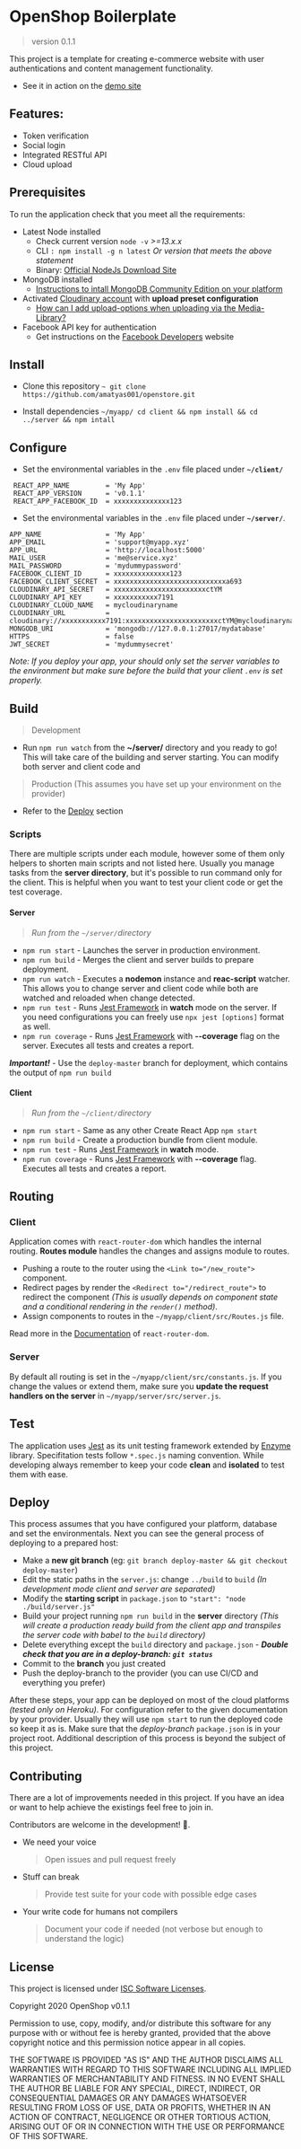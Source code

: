 # OpenShop Boilerplate

> version 0.1.1

This project is a template for creating e-commerce website with user authentications and content management functionality.

- See it in action on the [demo site](https://openshop-amatyas001.herokuapp.com/login)

## Features:

- Token verification
- Social login
- Integrated RESTful API
- Cloud upload

## Prerequisites

To run the application check that you meet all the requirements:

- Latest Node installed
  - Check current version `node -v` _>=13.x.x_
  - CLI `: npm install -g n latest` _Or version that meets the above statement_
  - Binary: [Official NodeJs Download Site](https://nodejs.org/en/download/)
- MongoDB installed
  - [Instructions to intall MongoDB Community Edition on your platform](https://docs.mongodb.com/manual/administration/install-community/)
- Activated [Cloudinary account](https://cloudinary.com/users/register/free) with **upload preset configuration**
  - [How can I add upload-options when uploading via the Media-Library?](https://support.cloudinary.com/hc/en-us/articles/208097215-How-can-I-add-upload-options-when-uploading-via-the-Media-Library-)
- Facebook API key for authentication
  - Get instructions on the [Facebook Developers](https://developers.facebook.com) website

## Install

- Clone this repository
  `~ git clone https://github.com/amatyas001/openstore.git`

- Install dependencies
  `~/myapp/ cd client && npm install && cd ../server && npm intall`

## Configure

- Set the environmental variables in the `.env` file placed under **`~/client/`**

```
 REACT_APP_NAME         = 'My App'
 REACT_APP_VERSION      = 'v0.1.1'
 REACT_APP_FACEBOOK_ID  = xxxxxxxxxxxxxx123
```

- Set the environmental variables in the `.env` file placed under **`~/server/`**.

```
APP_NAME                = 'My App'
APP_EMAIL               = 'support@myapp.xyz'
APP_URL                 = 'http://localhost:5000'
MAIL_USER               = 'me@service.xyz'
MAIL_PASSWORD           = 'mydummypassword'
FACEBOOK_CLIENT_ID      = xxxxxxxxxxxxxx123
FACEBOOK_CLIENT_SECRET  = xxxxxxxxxxxxxxxxxxxxxxxxxxxxa693
CLOUDINARY_API_SECRET   = xxxxxxxxxxxxxxxxxxxxxxxctYM
CLOUDINARY_API_KEY      = xxxxxxxxxxx7191
CLOUDINARY_CLOUD_NAME   = mycloudinaryname
CLOUDINARY_URL          = cloudinary://xxxxxxxxxxx7191:xxxxxxxxxxxxxxxxxxxxxxxctYM@mycloudinaryname
MONGODB_URI             = 'mongodb://127.0.0.1:27017/mydatabase'
HTTPS                   = false
JWT_SECRET              = 'mydummysecret'
```

_Note: If you deploy your app, your should only set the server variables to the environment but make sure before the build that your client `.env` is set properly._

## Build

> Development

- Run `npm run watch` from the **~/server/** directory and you ready to go! This will take care of the building and server starting. You can modify both server and client code and

> Production (This assumes you have set up your environment on the provider)

- Refer to the [Deploy](https://github.com/amatyas001/openshop#deploy) section

### Scripts

There are multiple scripts under each module, however some of them only helpers to shorten main scripts and not listed here. Usually you manage tasks from the **server directory**, but it's possible to run command only for the client. This is helpful when you want to test your client code or get the test coverage.

#### Server

> _Run from the `~/server/`directory_

- `npm run start` - Launches the server in production environment.
- `npm run build` - Merges the client and server builds to prepare deployment.
- `npm run watch` - Executes a **nodemon** instance and **reac-script** watcher. This allows you to change server and client code while both are watched and reloaded when change detected.
- `npm run test` - Runs [Jest Framework](https://jestjs.io) in **watch** mode on the server. If you need configurations you can freely use `npx jest [options]` format as well.
- `npm run coverage` - Runs [Jest Framework](https://jestjs.io) with **--coverage** flag on the server. Executes all tests and creates a report.

**_Important!_** - Use the `deploy-master` branch for deployment, which contains the output of `npm run build`

#### Client

> _Run from the `~/client/`directory_

- `npm run start` - Same as any other Create React App `npm start`
- `npm run build` - Create a production bundle from client module.
- `npm run test` - Runs [Jest Framework](https://jestjs.io) in **watch** mode.
- `npm run coverage` - Runs [Jest Framework](https://jestjs.io) with **--coverage** flag. Executes all tests and creates a report.

## Routing

### Client

Application comes with `react-router-dom` which handles the internal routing. **Routes module** handles the changes and assigns module to routes.

- Pushing a route to the router using the `<Link to="/new_route">` component.
- Redirect pages by render the `<Redirect to="/redirect_route">` to redirect the component _(This is usually depends on component state and a conditional rendering in the `render()` method)_.
- Assign components to routes in the `~/myapp/client/src/Routes.js` file.

Read more in the [Documentation](https://reacttraining.com/react-router/web) of `react-router-dom`.

### Server

By default all routing is set in the `~/myapp/client/src/constants.js`. If you change the values or extend them, make sure you **update the request handlers on the server** in `~/myapp/server/src/server.js`.

## Test

The application uses [Jest](https://jestjs.io) as its unit testing framework extended by [Enzyme](https://enzymejs.github.io/enzyme/) library. Specifitation tests follow `*.spec.js` naming convention. While developing always remember to keep your code **clean** and **isolated** to test them with ease.

## Deploy

This process assumes that you have configured your platform, database and set the environmentals. Next you can see the general process of deploying to a prepared host:

- Make a **new git branch** (eg: `git branch deploy-master && git checkout deploy-master`)
- Edit the static paths in the `server.js`: change `../build` to `build` _(In development mode client and server are separated)_
- Modify the **starting script** in `package.json` to `"start": "node ./build/server.js"`
- Build your project running `npm run build` in the **server** directory _(This will create a production ready build from the client app and transpiles the server code with babel to the `build` directory)_
- Delete everything except the `build` directory and `package.json` - **_Double check that you are in a deploy-branch: `git status`_**
- Commit to the **branch** you just created
- Push the deploy-branch to the provider (you can use CI/CD and everything you prefer)

After these steps, your app can be deployed on most of the cloud platforms _(tested only on Heroku)_. For configuration refer to the given documentation by your provider. Usually they will use `npm start` to run the deployed code so keep it as is. Make sure that the _deploy-branch_ `package.json` is in your project root. Additional description of this process is beyond the subject of this project.

## Contributing

There are a lot of improvements needed in this project. If you have an idea or want to help achieve the existings feel free to join in.

Contributors are welcome in the development! :rocket:.

- We need your voice
  > Open issues and pull request freely
- Stuff can break
  > Provide test suite for your code with possible edge cases
- Your write code for humans not compilers
  > Document your code if needed (not verbose but enough to understand the logic)

## License

This project is licensed under [ISC Software Licenses](https://www.isc.org/licenses/).

Copyright 2020 OpenShop v0.1.1

Permission to use, copy, modify, and/or distribute this software for any purpose with or without fee is hereby granted, provided that the above copyright notice and this permission notice appear in all copies.

THE SOFTWARE IS PROVIDED "AS IS" AND THE AUTHOR DISCLAIMS ALL WARRANTIES WITH REGARD TO THIS SOFTWARE INCLUDING ALL IMPLIED WARRANTIES OF MERCHANTABILITY AND FITNESS. IN NO EVENT SHALL THE AUTHOR BE LIABLE FOR ANY SPECIAL, DIRECT, INDIRECT, OR CONSEQUENTIAL DAMAGES OR ANY DAMAGES WHATSOEVER RESULTING FROM LOSS OF USE, DATA OR PROFITS, WHETHER IN AN ACTION OF CONTRACT, NEGLIGENCE OR OTHER TORTIOUS ACTION, ARISING OUT OF OR IN CONNECTION WITH THE USE OR PERFORMANCE OF THIS SOFTWARE.
